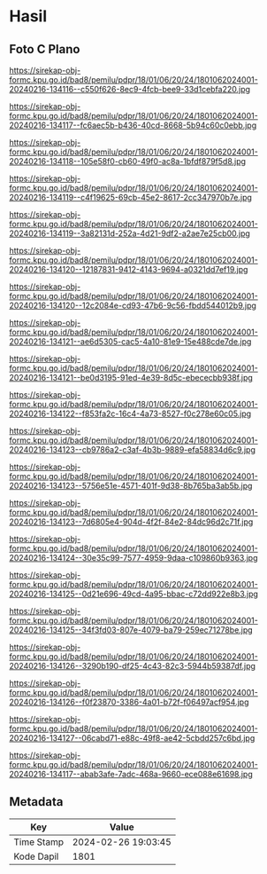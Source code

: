 # Hasil

## Foto C Plano

https://sirekap-obj-formc.kpu.go.id/bad8/pemilu/pdpr/18/01/06/20/24/1801062024001-20240216-134116--c550f626-8ec9-4fcb-bee9-33d1cebfa220.jpg

https://sirekap-obj-formc.kpu.go.id/bad8/pemilu/pdpr/18/01/06/20/24/1801062024001-20240216-134117--fc6aec5b-b436-40cd-8668-5b94c60c0ebb.jpg

https://sirekap-obj-formc.kpu.go.id/bad8/pemilu/pdpr/18/01/06/20/24/1801062024001-20240216-134118--105e58f0-cb60-49f0-ac8a-1bfdf879f5d8.jpg

https://sirekap-obj-formc.kpu.go.id/bad8/pemilu/pdpr/18/01/06/20/24/1801062024001-20240216-134119--c4f19625-69cb-45e2-8617-2cc347970b7e.jpg

https://sirekap-obj-formc.kpu.go.id/bad8/pemilu/pdpr/18/01/06/20/24/1801062024001-20240216-134119--3a82131d-252a-4d21-9df2-a2ae7e25cb00.jpg

https://sirekap-obj-formc.kpu.go.id/bad8/pemilu/pdpr/18/01/06/20/24/1801062024001-20240216-134120--12187831-9412-4143-9694-a0321dd7ef19.jpg

https://sirekap-obj-formc.kpu.go.id/bad8/pemilu/pdpr/18/01/06/20/24/1801062024001-20240216-134120--12c2084e-cd93-47b6-9c56-fbdd544012b9.jpg

https://sirekap-obj-formc.kpu.go.id/bad8/pemilu/pdpr/18/01/06/20/24/1801062024001-20240216-134121--ae6d5305-cac5-4a10-81e9-15e488cde7de.jpg

https://sirekap-obj-formc.kpu.go.id/bad8/pemilu/pdpr/18/01/06/20/24/1801062024001-20240216-134121--be0d3195-91ed-4e39-8d5c-ebececbb938f.jpg

https://sirekap-obj-formc.kpu.go.id/bad8/pemilu/pdpr/18/01/06/20/24/1801062024001-20240216-134122--f853fa2c-16c4-4a73-8527-f0c278e60c05.jpg

https://sirekap-obj-formc.kpu.go.id/bad8/pemilu/pdpr/18/01/06/20/24/1801062024001-20240216-134123--cb9786a2-c3af-4b3b-9889-efa58834d6c9.jpg

https://sirekap-obj-formc.kpu.go.id/bad8/pemilu/pdpr/18/01/06/20/24/1801062024001-20240216-134123--5756e51e-4571-401f-9d38-8b765ba3ab5b.jpg

https://sirekap-obj-formc.kpu.go.id/bad8/pemilu/pdpr/18/01/06/20/24/1801062024001-20240216-134123--7d6805e4-904d-4f2f-84e2-84dc96d2c71f.jpg

https://sirekap-obj-formc.kpu.go.id/bad8/pemilu/pdpr/18/01/06/20/24/1801062024001-20240216-134124--30e35c99-7577-4959-9daa-c109860b9363.jpg

https://sirekap-obj-formc.kpu.go.id/bad8/pemilu/pdpr/18/01/06/20/24/1801062024001-20240216-134125--0d21e696-49cd-4a95-bbac-c72dd922e8b3.jpg

https://sirekap-obj-formc.kpu.go.id/bad8/pemilu/pdpr/18/01/06/20/24/1801062024001-20240216-134125--34f3fd03-807e-4079-ba79-259ec71278be.jpg

https://sirekap-obj-formc.kpu.go.id/bad8/pemilu/pdpr/18/01/06/20/24/1801062024001-20240216-134126--3290b190-df25-4c43-82c3-5944b59387df.jpg

https://sirekap-obj-formc.kpu.go.id/bad8/pemilu/pdpr/18/01/06/20/24/1801062024001-20240216-134126--f0f23870-3386-4a01-b72f-f06497acf954.jpg

https://sirekap-obj-formc.kpu.go.id/bad8/pemilu/pdpr/18/01/06/20/24/1801062024001-20240216-134127--06cabd71-e88c-49f8-ae42-5cbdd257c6bd.jpg

https://sirekap-obj-formc.kpu.go.id/bad8/pemilu/pdpr/18/01/06/20/24/1801062024001-20240216-134117--abab3afe-7adc-468a-9660-ece088e61698.jpg


## Metadata

| Key        | Value               |
| ---------- | ------------------- |
| Time Stamp | 2024-02-26 19:03:45 |
| Kode Dapil | 1801                |




